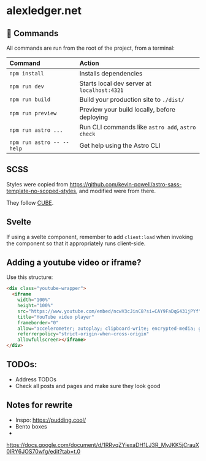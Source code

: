 # alexledger.net

## 🧞 Commands

All commands are run from the root of the project, from a terminal:

| Command                   | Action                                           |
| :------------------------ | :----------------------------------------------- |
| `npm install`             | Installs dependencies                            |
| `npm run dev`             | Starts local dev server at `localhost:4321`      |
| `npm run build`           | Build your production site to `./dist/`          |
| `npm run preview`         | Preview your build locally, before deploying     |
| `npm run astro ...`       | Run CLI commands like `astro add`, `astro check` |
| `npm run astro -- --help` | Get help using the Astro CLI                     |

## SCSS

Styles were copied from https://github.com/kevin-powell/astro-sass-template-no-scoped-styles, and modified were from there.

They follow [CUBE](https://cube.fyi/).

## Svelte

If using a svelte component, remember to add `client:load` when invoking the component so that it appropriately runs client-side.

## Adding a youtube video or iframe?

Use this structure:

```html
<div class="youtube-wrapper">
  <iframe
    width="100%"
    height="100%"
    src="https://www.youtube.com/embed/ncwV3cJinC8?si=CAY9FaDqG431jPYf"
    title="YouTube video player"
    frameborder="0"
    allow="accelerometer; autoplay; clipboard-write; encrypted-media; gyroscope; picture-in-picture; web-share"
    referrerpolicy="strict-origin-when-cross-origin"
    allowfullscreen></iframe>
</div>
```

## TODOs:

- Address TODOs
- Check all posts and pages and make sure they look good

## Notes for rewrite

- Inspo: https://pudding.cool/
- Bento boxes
-

https://docs.google.com/document/d/1RRvqZYiexaDH1LJ3R_MyJKK5jCrauX0IRY6JOS70wfg/edit?tab=t.0
